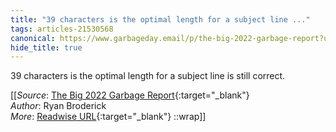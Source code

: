 ```yaml
---
title: "39 characters is the optimal length for a subject line ..."
tags: articles-21530568
canonical: https://www.garbageday.email/p/the-big-2022-garbage-report?utm_source=substack&utm_medium=email
hide_title: true
---
```


39 characters is the optimal length for a subject line is still correct.


[[_Source_: [The Big 2022 Garbage Report](https://www.garbageday.email/p/the-big-2022-garbage-report?utm_source=substack&utm_medium=email){:target="_blank"}<br>
_Author_: Ryan Broderick<br>
_More_: [Readwise URL](https://readwise.io/open/427582092){:target="_blank"}
::wrap]]